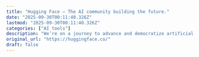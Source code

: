 ```yaml
---
title: "Hugging Face – The AI community building the future."
date: "2025-09-30T00:11:40.326Z"
lastmod: "2025-09-30T00:11:40.326Z"
categories: ["AI tools"]
description: "We’re on a journey to advance and democratize artificial intelligence through open source and open science."
original_url: "https://huggingface.co/"
draft: false
---
```

